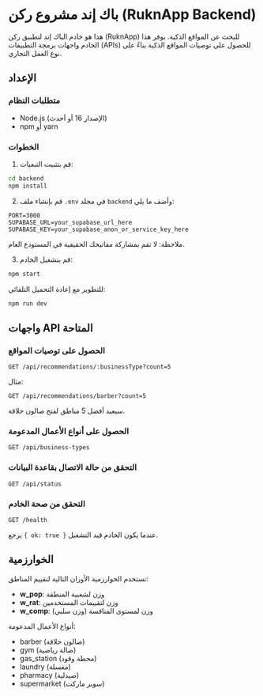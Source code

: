 # باك إند مشروع ركن (RuknApp Backend)

هذا هو خادم الباك إند لتطبيق ركن (RuknApp) للبحث عن المواقع الذكية. يوفر هذا الخادم واجهات برمجة التطبيقات (APIs) للحصول على توصيات المواقع الذكية بناءً على نوع العمل التجاري.

## الإعداد

### متطلبات النظام

- Node.js (الإصدار 16 أو أحدث)
- npm أو yarn

### الخطوات

1. قم بتثبيت التبعيات:

```bash
cd backend
npm install
```

2. قم بإنشاء ملف `.env` في مجلد `backend` وأضف ما يلي:

```
PORT=3000
SUPABASE_URL=your_supabase_url_here
SUPABASE_KEY=your_supabase_anon_or_service_key_here
```

ملاحظة: لا تقم بمشاركة مفاتيحك الحقيقية في المستودع العام.

3. قم بتشغيل الخادم:

```bash
npm start
```

للتطوير مع إعادة التحميل التلقائي:

```bash
npm run dev
```

## واجهات API المتاحة

### الحصول على توصيات المواقع

```
GET /api/recommendations/:businessType?count=5
```

مثال:
```
GET /api/recommendations/barber?count=5
```

سيعيد أفضل 5 مناطق لفتح صالون حلاقة.

### الحصول على أنواع الأعمال المدعومة

```
GET /api/business-types
```

### التحقق من حالة الاتصال بقاعدة البيانات

```
GET /api/status
```

### التحقق من صحة الخادم

```
GET /health
```
يرجع `{ ok: true }` عندما يكون الخادم قيد التشغيل.

## الخوارزمية

تستخدم الخوارزمية الأوزان التالية لتقييم المناطق:

- **w_pop**: وزن لشعبية المنطقة
- **w_rat**: وزن لتقييمات المستخدمين
- **w_comp**: وزن لمستوى المنافسة (وزن سلبي)

أنواع الأعمال المدعومة:

- barber (صالون حلاقة)
- gym (صالة رياضية)
- gas_station (محطة وقود)
- laundry (مغسلة)
- pharmacy (صيدلية)
- supermarket (سوبر ماركت)
